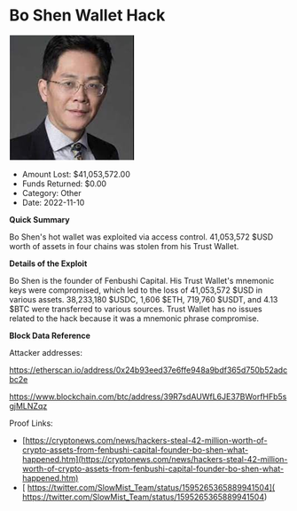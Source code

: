 # Bo Shen Wallet Hack
![Bo Shen Wallet Hack](/rektimages/Bo-Shen-Wallet-Hack.png)
- Amount Lost: $41,053,572.00
- Funds Returned: $0.00
- Category: Other
- Date: 2022-11-10

**Quick Summary**

Bo Shen's hot wallet was exploited via access control. 41,053,572 $USD worth of assets in four chains was stolen from his Trust Wallet.

  


 **Details of the Exploit**

Bo Shen is the founder of Fenbushi Capital. His Trust Wallet's mnemonic keys were compromised, which led to the loss of 41,053,572 $USD in various assets. 38,233,180 $USDC, 1,606 $ETH, 719,760 $USDT, and 4.13 $BTC were transferred to various sources. Trust Wallet has no issues related to the hack because it was a mnemonic phrase compromise. 

  


 **Block Data Reference**

Attacker addresses:

https://etherscan.io/address/0x24b93eed37e6ffe948a9bdf365d750b52adcbc2e

https://www.blockchain.com/btc/address/39R7sdAUWfL6JE37BWorfHFb5sgjMLNZqz


Proof Links:
- [https://cryptonews.com/news/hackers-steal-42-million-worth-of-crypto-assets-from-fenbushi-capital-founder-bo-shen-what-happened.htm](https://cryptonews.com/news/hackers-steal-42-million-worth-of-crypto-assets-from-fenbushi-capital-founder-bo-shen-what-happened.htm)
- [ https://twitter.com/SlowMist_Team/status/1595265365889941504]( https://twitter.com/SlowMist_Team/status/1595265365889941504)


